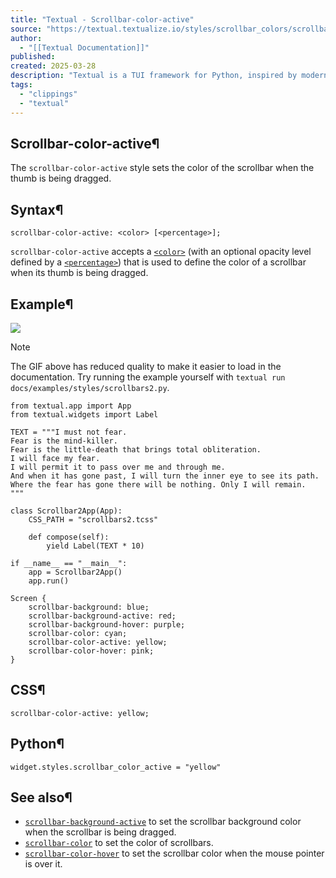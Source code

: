 ```yaml
---
title: "Textual - Scrollbar-color-active"
source: "https://textual.textualize.io/styles/scrollbar_colors/scrollbar_color_active/"
author:
  - "[[Textual Documentation]]"
published:
created: 2025-03-28
description: "Textual is a TUI framework for Python, inspired by modern web development."
tags:
  - "clippings"
  - "textual"
---
```

## Scrollbar-color-active¶

The `scrollbar-color-active` style sets the color of the scrollbar when the thumb is being dragged.

## Syntax¶

```
scrollbar-color-active: <color> [<percentage>];
```

`scrollbar-color-active` accepts a [`<color>`](https://textual.textualize.io/css_types/color/) (with an optional opacity level defined by a [`<percentage>`](https://textual.textualize.io/css_types/percentage/)) that is used to define the color of a scrollbar when its thumb is being dragged.

## Example¶

![](https://textual.textualize.io/styles/scrollbar_colors/scrollbar_colors_demo.gif)

Note

The GIF above has reduced quality to make it easier to load in the documentation. Try running the example yourself with `textual run docs/examples/styles/scrollbars2.py`.

```
from textual.app import App
from textual.widgets import Label

TEXT = """I must not fear.
Fear is the mind-killer.
Fear is the little-death that brings total obliteration.
I will face my fear.
I will permit it to pass over me and through me.
And when it has gone past, I will turn the inner eye to see its path.
Where the fear has gone there will be nothing. Only I will remain.
"""

class Scrollbar2App(App):
    CSS_PATH = "scrollbars2.tcss"

    def compose(self):
        yield Label(TEXT * 10)

if __name__ == "__main__":
    app = Scrollbar2App()
    app.run()
```

```
Screen {
    scrollbar-background: blue;
    scrollbar-background-active: red;
    scrollbar-background-hover: purple;
    scrollbar-color: cyan;
    scrollbar-color-active: yellow;
    scrollbar-color-hover: pink;
}
```

## CSS¶

```
scrollbar-color-active: yellow;
```

## Python¶

```
widget.styles.scrollbar_color_active = "yellow"
```

## See also¶

- [`scrollbar-background-active`](https://textual.textualize.io/styles/scrollbar_colors/scrollbar_color_active/) to set the scrollbar background color when the scrollbar is being dragged.
- [`scrollbar-color`](https://textual.textualize.io/styles/scrollbar_colors/scrollbar_color/) to set the color of scrollbars.
- [`scrollbar-color-hover`](https://textual.textualize.io/styles/scrollbar_colors/scrollbar_color_hover/) to set the scrollbar color when the mouse pointer is over it.